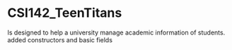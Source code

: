 # CSI142_TeenTitans
Is designed to help a university manage academic information of students.
added constructors and basic fields
